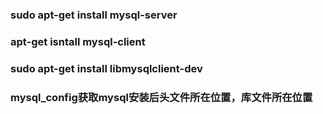 ### sudo apt-get install mysql-server
### apt-get isntall mysql-client
### sudo apt-get install libmysqlclient-dev
### mysql_config获取mysql安装后头文件所在位置，库文件所在位置